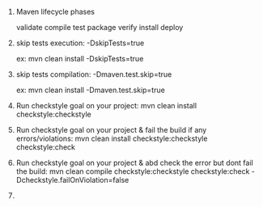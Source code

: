 1. Maven lifecycle phases

   validate
   compile
   test
   package
   verify
   install
   deploy
   
2. skip tests execution: -DskipTests=true 

   ex: mvn clean install -DskipTests=true 
   
3. skip tests compilation: -Dmaven.test.skip=true

   ex: mvn clean install -Dmaven.test.skip=true
   
4. Run checkstyle goal on your project: mvn clean install checkstyle:checkstyle

5. Run checkstyle goal on your project & fail the build if any errors/violations: mvn clean install checkstyle:checkstyle checkstyle:check

6. Run checkstyle goal on your project & abd check the error but dont fail the build: mvn clean compile checkstyle:checkstyle checkstyle:check -Dcheckstyle.failOnViolation=false

7. 

